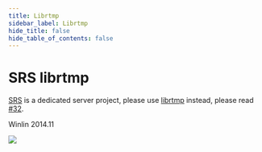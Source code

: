 ```yaml
---
title: Librtmp
sidebar_label: Librtmp
hide_title: false
hide_table_of_contents: false
---
```


# SRS librtmp

[SRS](https://github.com/ossrs/srs) is a dedicated server project,
please use [librtmp](https://github.com/ossrs/librtmp) instead,
please read [#32](https://github.com/ossrs/srs-librtmp/issues/32).

Winlin 2014.11

![](https://ossrs.io/gif/v1/sls.gif?site=ossrs.io&path=/lts/doc/en/v7/srs-lib-rtmp)


